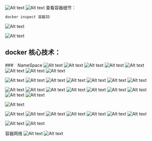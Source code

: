 ![Alt text](image.png)
![Alt text](image-1.png)
查看容器细节：
```bash
docker inspect 容器ID
```
![Alt text](image-2.png)

![Alt text](image-3.png)



## docker 核心技术：
###　NameSpace
![Alt text](image-4.png)
![Alt text](image-5.png)
![Alt text](image-6.png)
![Alt text](image-7.png)
![Alt text](image-8.png)
![Alt text](image-10.png)
![Alt text](image-11.png)
![Alt text](image-12.png)



![Alt text](image-13.png)
![Alt text](image-14.png)
![Alt text](image-15.png)
![Alt text](image-16.png)
![Alt text](image-17.png)
![Alt text](image-18.png)
![Alt text](image-19.png)


![Alt text](image-20.png)
![Alt text](image-21.png)
![Alt text](image-22.png)
![Alt text](image-23.png)
![Alt text](image-24.png)
![Alt text](image-25.png)
![Alt text](image-26.png)
![Alt text](image-27.png)
![Alt text](image-28.png)


![Alt text](image-29.png)


![Alt text](image-30.png)
![Alt text](image-31.png)
![Alt text](image-32.png)
![Alt text](image-33.png)
![Alt text](image-36.png)
![Alt text](image-35.png)
![Alt text](image-37.png)

![Alt text](image-38.png)
![Alt text](image-39.png)

容器网络
![Alt text](image-40.png)
![Alt text](image-41.png)






